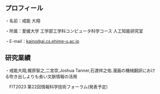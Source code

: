 ## プロフィール

・名前：戒能 大翔

・所属：愛媛大学 工学部工学科コンピュータ科学コース 人工知能研究室

・E-mail：kaino@ai.cs.ehime-u.ac.jp

## 研究業績
・戒能大翔,梶原智之,二宮崇,Joshua Tanner,石渡祥之佑.漫画の機械翻訳における吹き出しよりも長い文脈情報の活用

　FIT2023 第22回情報科学技術フォーラム(発表予定)

<!--
**kaino-hiroto/kaino-hiroto** is a ✨ _special_ ✨ repository because its `README.md` (this file) appears on your GitHub profile.

Here are some ideas to get you started:

- 🔭 I’m currently working on ...
- 🌱 I’m currently learning ...
- 👯 I’m looking to collaborate on ...
- 🤔 I’m looking for help with ...
- 💬 Ask me about ...
- 📫 How to reach me: ...
- 😄 Pronouns: ...
- ⚡ Fun fact: ...
-->
